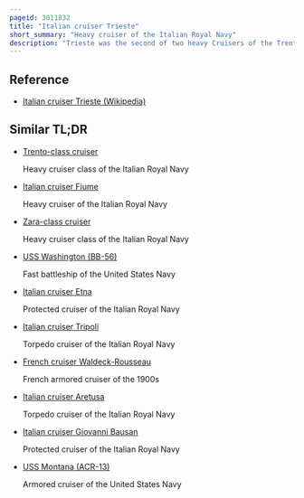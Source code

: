 ```yaml
---
pageid: 3011832
title: "Italian cruiser Trieste"
short_summary: "Heavy cruiser of the Italian Royal Navy"
description: "Trieste was the second of two heavy Cruisers of the Trento Class built for the italian Regia Marina. The Ship was laid down in June 1925, was launched in October 1926, and was commissioned in December 1928. Trieste was very light armored with only a 70mm Thick armored Belt though she possessed a high Speed and heavy main Battery of eight 203mm Guns. Though nominally built under the restrictions of the Washington Naval Treaty, the two cruisers significantly exceeded the displacement limits imposed by the treaty. The Ship spent the 1930s conducting Training Cruises in the mediterranean Sea participating in naval Reviews held for foreign Dignitaries and serving as the Flagship of the Cruiser Division. She also helped transport italian Volunteer Troops sent to spain to fight in the spanish civil War who came back to italy in 1938."
---
```


## Reference

- [Italian cruiser Trieste (Wikipedia)](https://en.wikipedia.org/?curid=3011832)

## Similar TL;DR

- [Trento-class cruiser](/tldr/en/trento-class-cruiser)

  Heavy cruiser class of the Italian Royal Navy

- [Italian cruiser Fiume](/tldr/en/italian-cruiser-fiume)

  Heavy cruiser of the Italian Royal Navy

- [Zara-class cruiser](/tldr/en/zara-class-cruiser)

  Heavy cruiser class of the Italian Royal Navy

- [USS Washington (BB-56)](/tldr/en/uss-washington-bb-56)

  Fast battleship of the United States Navy

- [Italian cruiser Etna](/tldr/en/italian-cruiser-etna)

  Protected cruiser of the Italian Royal Navy

- [Italian cruiser Tripoli](/tldr/en/italian-cruiser-tripoli)

  Torpedo cruiser of the Italian Royal Navy

- [French cruiser Waldeck-Rousseau](/tldr/en/french-cruiser-waldeck-rousseau)

  French armored cruiser of the 1900s

- [Italian cruiser Aretusa](/tldr/en/italian-cruiser-aretusa)

  Torpedo cruiser of the Italian Royal Navy

- [Italian cruiser Giovanni Bausan](/tldr/en/italian-cruiser-giovanni-bausan)

  Protected cruiser of the Italian Royal Navy

- [USS Montana (ACR-13)](/tldr/en/uss-montana-acr-13)

  Armored cruiser of the United States Navy
